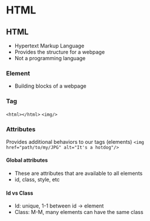 # HTML

## HTML
- Hypertext Markup Language
- Provides the structure for a webpage
- Not a programming language

### Element
 - Building blocks of a webpage

### Tag
`<html></html>`
`<img/>`

### Attributes
Provides additional behaviors to our tags (elements)
`<img href="path/to/my/JPG" alt="It's a hotdog"/>`

#### Global attributes
- These are attributes that are available to all elements
- id, class, style, etc
  
#### Id vs Class
- Id: unique, 1-1 between id -> element
- Class: M-M, many elements can have the same class